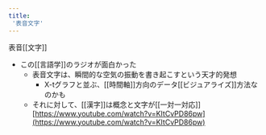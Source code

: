 ```yaml
---
title:
 '表音文字'
---
```


表音[[文字]]

- この[[言語学]]のラジオが面白かった
    - 表音文字は、瞬間的な空気の振動を書き起こすという天才的発想
        - X-tグラフと並ぶ、[[時間軸]]方向のデータ[[ビジュアライズ]]方法なのかも
    - それに対して、[[漢字]]は概念と文字が[[一対一対応]]
[https://www.youtube.com/watch?v=KItCvPD86pw](https://www.youtube.com/watch?v=KItCvPD86pw)

